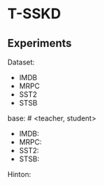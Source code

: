# T-SSKD

## Experiments
Dataset:
- IMDB 
- MRPC 
- SST2 
- STSB <br>

base: # <teacher, student>
- IMDB: 
- MRPC: 
- SST2: 
- STSB:

Hinton:
